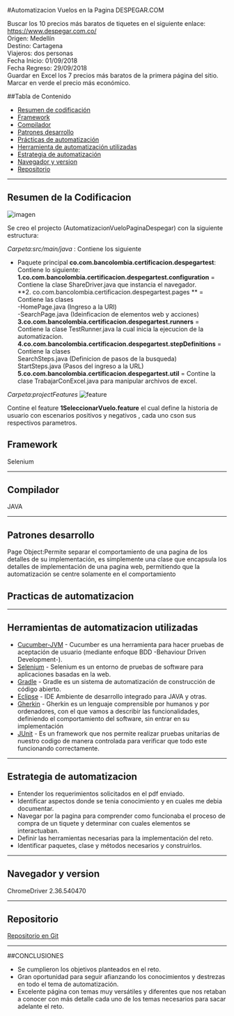 #Automatizacion Vuelos en la Pagina DESPEGAR.COM

Buscar los 10 precios más baratos de tiquetes en el siguiente enlace: https://www.despegar.com.co/  
Origen: Medellín  
Destino: Cartagena  
Viajeros: dos personas  
Fecha Inicio: 01/09/2018  
Fecha Regreso: 29/09/2018  
Guardar en Excel los 7 precios más baratos de la primera página del sitio.  
Marcar en verde el precio más económico.  



##Tabla de Contenido

- [Resumen de codificación](#resumen-de-la-codificacion)
- [Framework](#framework) 
- [Compilador](#compilador)  
- [Patrones desarrollo](#patrones-desarrollo)   
- [Prácticas de automatización](#practicas-de-automatizacion)   
- [Herramienta de automatización utilizadas](#herramientas-de-automatizacion-utilizadas)   
- [Estrategia de automatización](#estrategia-de-automatizacion)  
- [Navegador y version](#navegador-y-version)
- [Repositorio](#repositorio)  


---

## Resumen de la Codificacion

![imagen](http://img.fenixzone.net/i/AqosyPb.png)

Se creo el projecto (AutomatizacionVueloPaginaDespegar) con la siguiente estructura:  

*Carpeta:src/main/java* : Contiene los siguiente   
- Paquete principal **co.com.bancolombia.certificacion.despegartest**: Contiene lo siguiente:  
**1.co.com.bancolombia.certificacion.despegartest.configuration** = Contiene la clase ShareDriver.java que instancia el navegador.  
**2. co.com.bancolombia.certificacion.despegartest.pages ** = Contiene las clases  
	-HomePage.java (Ingreso a la URl)  
	-SearchPage.java (Ideinficacion de elementos web y acciones)      
**3.co.com.bancolombia.certificacion.despegartest.runners** = Contiene la clase TestRunner.java la cual inicia la ejecucion de la automatizacion.  
**4.co.com.bancolombia.certificacion.despegartest.stepDefinitions** = Contiene la clases  
SearchSteps.java (Definicion de pasos de la busqueda)  
StartSteps.java (Pasos del ingreso a la URL)  
**5.co.com.bancolombia.certificacion.despegartest.util** = Contine la clase TrabajarConExcel.java para manipular archivos de excel.



*Carpeta:projectFeatures*
![feature](http://img.fenixzone.net/i/KbZ735O.png)  

Contine el feature **1SeleccionarVuelo.feature** el cual define la historia de usuario con escenarios positivos y negativos , cada uno cson sus respectivos parametros.



## Framework

Selenium


---

## Compilador

JAVA

---
## Patrones desarrollo
Page Object:Permite separar el comportamiento de una pagina de los detalles de su implementación, es simplemente una clase que encapsula los detalles de implementación de una pagina web, permitiendo que la automatización se centre solamente en el comportamiento



## Practicas de automatizacion

    

---
## Herramientas de automatizacion utilizadas
* [Cucumber-JVM](https://github.com/cucumber/cucumber-jvm) - Cucumber es una herramienta para hacer pruebas de aceptación de usuario (mediante enfoque BDD -Behaviour Driven Development-).
 * [Selenium](http://docs.seleniumhq.org/) - Selenium es un entorno de pruebas de software para aplicaciones basadas en la web.
 * [Gradle](https://gradle.org/) - Gradle es un sistema de automatización de construcción de código abierto.
 * [Eclipse](https://eclipse.org/ide/) - IDE Ambiente de desarrollo integrado para JAVA y otras.
 * [Gherkin](https://github.com/cucumber/cucumber/wiki/Gherkin) - Gherkin es un lenguaje comprensible por humanos y por ordenadores, con el que vamos a describir las funcionalidades, definiendo el comportamiento del software, sin entrar en su implementación
 * [JUnit](http://junit.org/) - Es un framework que nos permite realizar pruebas unitarias de nuestro codigo de manera controlada para verificar que todo este funcionando correctamente.
   
      
---
## Estrategia de automatizacion

- Entender  los requerimientos solicitados en el pdf enviado.  
- Identificar aspectos donde se tenia conocimiento y en cuales me debia documentar.  
- Navegar por la pagina para comprender como funcionaba el proceso de compra de un tiquete y determinar con cuales elementos se interactuaban.  
- Definir las herramientas necesarias para la implementación del reto.  
- Identificar paquetes, clase y métodos necesarios y construirlos.

---
## Navegador y version
ChromeDriver 2.36.540470

---
## Repositorio  
[Repositorio en Git](https://github.com/jrperez175/AutomatizacionPaginaDespegar.git)

---
##CONCLUSIONES  

- Se cumplieron los objetivos planteados en el reto.  
- Gran oportunidad para seguir afianzando los conocimientos y destrezas en todo el tema de automatización.  
- Excelente página con temas muy versátiles y diferentes que nos retaban a conocer con más detalle cada uno de los temas necesarios para sacar adelante el reto.

